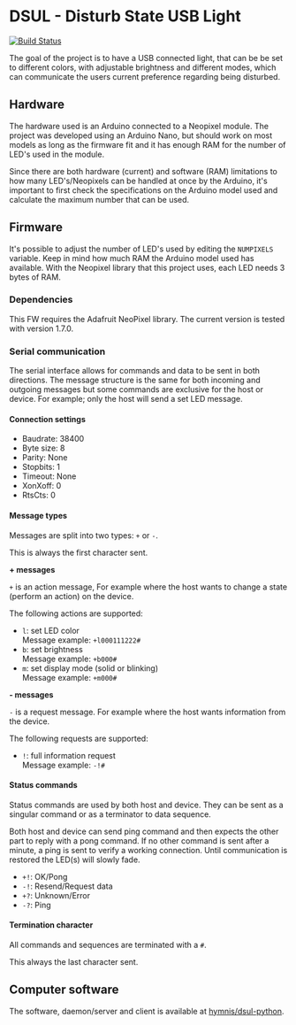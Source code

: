 # DSUL - Disturb State USB Light

[![Build Status](https://travis-ci.org/hymnis/dsul-arduino.svg?branch=master)](https://travis-ci.org/hymnis/dsul-arduino)

The goal of the project is to have a USB connected light, that can be be set to different colors, with adjustable brightness and different modes, which can communicate the users current preference regarding being disturbed.


## Hardware

The hardware used is an Arduino connected to a Neopixel module. The project was developed using an Arduino Nano, but should work on most models as long as the firmware fit and it has enough RAM for the number of LED's used in the module.

Since there are both hardware (current) and software (RAM) limitations to how many LED's/Neopixels can be handled at once by the Arduino, it's important to first check the specifications on the Arduino model used and calculate the maximum number that can be used.


## Firmware

It's possible to adjust the number of LED's used by editing the `NUMPIXELS` variable. Keep in mind how much RAM the Arduino model used has available. With the Neopixel library that this project uses, each LED needs 3 bytes of RAM.

### Dependencies

This FW requires the Adafruit NeoPixel library. The current version is tested with version 1.7.0.

### Serial communication

The serial interface allows for commands and data to be sent in both directions. The message structure is the same for both incoming and outgoing messages but some commands are exclusive for the host or device. For example; only the host will send a set LED message.

#### Connection settings

- Baudrate: 38400
- Byte size: 8
- Parity: None
- Stopbits: 1
- Timeout: None
- XonXoff: 0
- RtsCts: 0

#### Message types

Messages are split into two types: `+` or `-`.

This is always the first character sent.

**+ messages**

`+` is an action message, For example where the host wants to change a state (perform an action) on the device.

The following actions are supported:

- `l`: set LED color  
  Message example: `+l000111222#`
- `b`: set brightness  
  Message example: `+b000#`
- `m`: set display mode (solid or blinking)  
  Message example: `+m000#`

**- messages**

`-` is a request message. For example where the host wants information from the device.

The following requests are supported:

- `!`: full information request  
  Message example: `-!#`

#### Status commands

Status commands are used by both host and device. They can be sent as a singular command or as a terminator to data sequence.

Both host and device can send ping command and then expects the other part to reply with a pong command. If no other command is sent after a minute, a ping is sent to verify a working connection. Until communication is restored the LED(s) will slowly fade.

- `+!`: OK/Pong
- `-!`: Resend/Request data
- `+?`: Unknown/Error
- `-?`: Ping

#### Termination character

All commands and sequences are terminated with a `#`.

This always the last character sent.


## Computer software

The software, daemon/server and client is available at [hymnis/dsul-python](https://github.com/hymnis/dsul-python).
